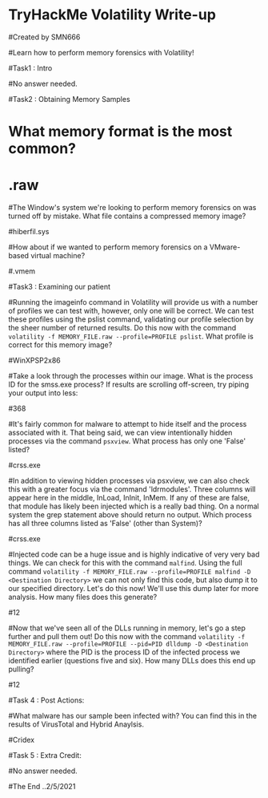 TryHackMe Volatility Write-up
=============================

#Created by SMN666

#Learn how to perform memory forensics with Volatility!

#Task1 : Intro

#No answer needed.

#Task2 : Obtaining Memory Samples

# What memory format is the most common?

# .raw

#The Window's system we're looking to perform memory forensics on was turned off by mistake. What file contains a compressed memory image?

#hiberfil.sys

#How about if we wanted to perform memory forensics on a VMware-based virtual machine?

#.vmem

#Task3 : Examining our patient

#Running the imageinfo command in Volatility will provide us with a number of profiles we can test with, however, only one will be correct. We can test these profiles using the pslist command, validating our profile selection by the sheer number of returned results. Do this now with the command `volatility -f MEMORY_FILE.raw --profile=PROFILE pslist`. What profile is correct for this memory image?

#WinXPSP2x86

#Take a look through the processes within our image. What is the process ID for the smss.exe process? If results are scrolling off-screen, try piping your output into less:

#368

#It's fairly common for malware to attempt to hide itself and the process associated with it. That being said, we can view intentionally hidden processes via the command `psxview`. What process has only one 'False' listed?

#crss.exe

#In addition to viewing hidden processes via psxview, we can also check this with a greater focus via the command 'ldrmodules'. Three columns will appear here in the middle, InLoad, InInit, InMem. If any of these are false, that module has likely been injected which is a really bad thing. On a normal system the grep statement above should return no output. Which process has all three columns listed as 'False' (other than System)?

#crss.exe

#Injected code can be a huge issue and is highly indicative of very very bad things. We can check for this with the command `malfind`. Using the full command `volatility -f MEMORY_FILE.raw --profile=PROFILE malfind -D <Destination Directory>` we can not only find this code, but also dump it to our specified directory. Let's do this now! We'll use this dump later for more analysis. How many files does this generate?

#12

#Now that we've seen all of the DLLs running in memory, let's go a step further and pull them out! Do this now with the command `volatility -f MEMORY_FILE.raw --profile=PROFILE --pid=PID dlldump -D <Destination Directory>` where the PID is the process ID of the infected process we identified earlier (questions five and six). How many DLLs does this end up pulling?

#12 

#Task 4 : Post Actions:

#What malware has our sample been infected with? You can find this in the results of VirusTotal and Hybrid Anaylsis. 

#Cridex

#Task 5 : Extra Credit: 

#No answer needed.

#The End ..2/5/2021

